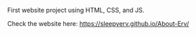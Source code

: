 First website project using HTML, CSS, and JS.


Check the website here: https://sleepyerv.github.io/About-Erv/
